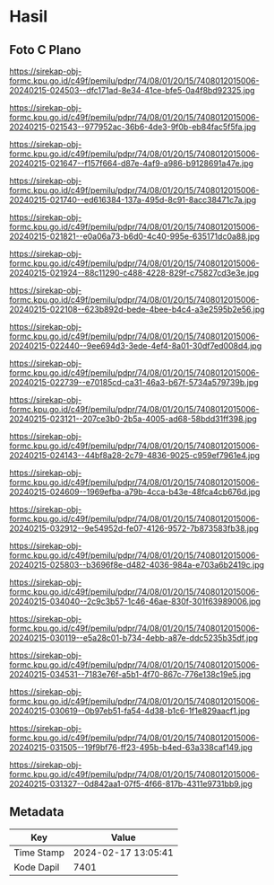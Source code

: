 # Hasil

## Foto C Plano

https://sirekap-obj-formc.kpu.go.id/c49f/pemilu/pdpr/74/08/01/20/15/7408012015006-20240215-024503--dfc171ad-8e34-41ce-bfe5-0a4f8bd92325.jpg

https://sirekap-obj-formc.kpu.go.id/c49f/pemilu/pdpr/74/08/01/20/15/7408012015006-20240215-021543--977952ac-36b6-4de3-9f0b-eb84fac5f5fa.jpg

https://sirekap-obj-formc.kpu.go.id/c49f/pemilu/pdpr/74/08/01/20/15/7408012015006-20240215-021647--f157f664-d87e-4af9-a986-b9128691a47e.jpg

https://sirekap-obj-formc.kpu.go.id/c49f/pemilu/pdpr/74/08/01/20/15/7408012015006-20240215-021740--ed616384-137a-495d-8c91-8acc38471c7a.jpg

https://sirekap-obj-formc.kpu.go.id/c49f/pemilu/pdpr/74/08/01/20/15/7408012015006-20240215-021821--e0a06a73-b6d0-4c40-995e-635171dc0a88.jpg

https://sirekap-obj-formc.kpu.go.id/c49f/pemilu/pdpr/74/08/01/20/15/7408012015006-20240215-021924--88c11290-c488-4228-829f-c75827cd3e3e.jpg

https://sirekap-obj-formc.kpu.go.id/c49f/pemilu/pdpr/74/08/01/20/15/7408012015006-20240215-022108--623b892d-bede-4bee-b4c4-a3e2595b2e56.jpg

https://sirekap-obj-formc.kpu.go.id/c49f/pemilu/pdpr/74/08/01/20/15/7408012015006-20240215-022440--9ee694d3-3ede-4ef4-8a01-30df7ed008d4.jpg

https://sirekap-obj-formc.kpu.go.id/c49f/pemilu/pdpr/74/08/01/20/15/7408012015006-20240215-022739--e70185cd-ca31-46a3-b67f-5734a579739b.jpg

https://sirekap-obj-formc.kpu.go.id/c49f/pemilu/pdpr/74/08/01/20/15/7408012015006-20240215-023121--207ce3b0-2b5a-4005-ad68-58bdd31ff398.jpg

https://sirekap-obj-formc.kpu.go.id/c49f/pemilu/pdpr/74/08/01/20/15/7408012015006-20240215-024143--44bf8a28-2c79-4836-9025-c959ef7961e4.jpg

https://sirekap-obj-formc.kpu.go.id/c49f/pemilu/pdpr/74/08/01/20/15/7408012015006-20240215-024609--1969efba-a79b-4cca-b43e-48fca4cb676d.jpg

https://sirekap-obj-formc.kpu.go.id/c49f/pemilu/pdpr/74/08/01/20/15/7408012015006-20240215-032912--9e54952d-fe07-4126-9572-7b873583fb38.jpg

https://sirekap-obj-formc.kpu.go.id/c49f/pemilu/pdpr/74/08/01/20/15/7408012015006-20240215-025803--b3696f8e-d482-4036-984a-e703a6b2419c.jpg

https://sirekap-obj-formc.kpu.go.id/c49f/pemilu/pdpr/74/08/01/20/15/7408012015006-20240215-034040--2c9c3b57-1c46-46ae-830f-301f63989006.jpg

https://sirekap-obj-formc.kpu.go.id/c49f/pemilu/pdpr/74/08/01/20/15/7408012015006-20240215-030119--e5a28c01-b734-4ebb-a87e-ddc5235b35df.jpg

https://sirekap-obj-formc.kpu.go.id/c49f/pemilu/pdpr/74/08/01/20/15/7408012015006-20240215-034531--7183e76f-a5b1-4f70-867c-776e138c19e5.jpg

https://sirekap-obj-formc.kpu.go.id/c49f/pemilu/pdpr/74/08/01/20/15/7408012015006-20240215-030619--0b97eb51-fa54-4d38-b1c6-1f1e829aacf1.jpg

https://sirekap-obj-formc.kpu.go.id/c49f/pemilu/pdpr/74/08/01/20/15/7408012015006-20240215-031505--19f9bf76-ff23-495b-b4ed-63a338caf149.jpg

https://sirekap-obj-formc.kpu.go.id/c49f/pemilu/pdpr/74/08/01/20/15/7408012015006-20240215-031327--0d842aa1-07f5-4f66-817b-4311e9731bb9.jpg


## Metadata

| Key        | Value               |
| ---------- | ------------------- |
| Time Stamp | 2024-02-17 13:05:41 |
| Kode Dapil | 7401                |



